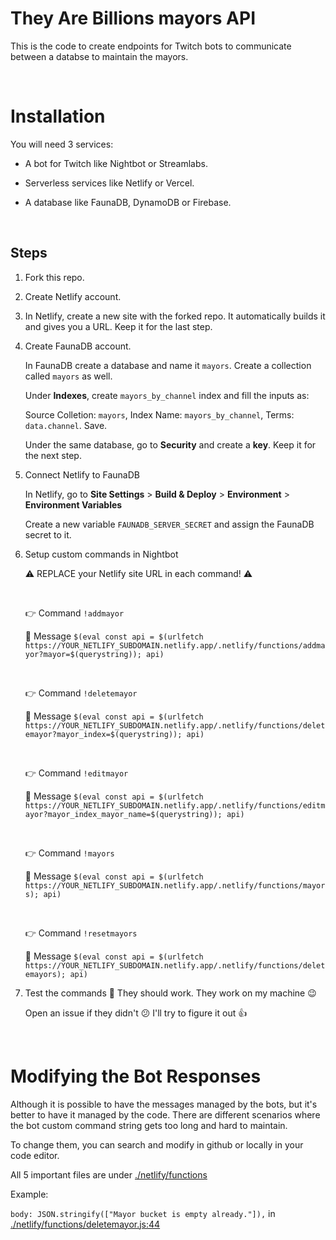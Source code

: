 # They Are Billions mayors API

This is the code to create endpoints for Twitch bots to communicate between a databse to maintain the mayors.

<br>

# Installation

You will need 3 services:

- A bot for Twitch like Nightbot or Streamlabs.

- Serverless services like Netlify or Vercel.

- A database like FaunaDB, DynamoDB or Firebase.

<br>

## Steps

1. Fork this repo.

2. Create Netlify account.

3. In Netlify, create a new site with the forked repo. It automatically builds it and gives you a URL. Keep it for the last step.

4. Create FaunaDB account.

   In FaunaDB create a database and name it `mayors`. Create a collection called `mayors` as well.

   Under **Indexes**, create `mayors_by_channel` index and fill the inputs as:

   Source Colletion: `mayors`, Index Name: `mayors_by_channel`, Terms: `data.channel`. Save.

   Under the same database, go to **Security** and create a **key**. Keep it for the next step.

5. Connect Netlify to FaunaDB

   In Netlify, go to **Site Settings** > **Build &amp; Deploy** > **Environment** > **Environment Variables**

   Create a new variable `FAUNADB_SERVER_SECRET` and assign the FaunaDB secret to it.

6. Setup custom commands in Nightbot

   ⚠ REPLACE your Netlify site URL in each command! ⚠

   <br>

   👉 Command `!addmayor`

   📝 Message `$(eval const api = $(urlfetch https://YOUR_NETLIFY_SUBDOMAIN.netlify.app/.netlify/functions/addmayor?mayor=$(querystring)); api)`

   <br>

   👉 Command `!deletemayor`

   📝 Message `$(eval const api = $(urlfetch https://YOUR_NETLIFY_SUBDOMAIN.netlify.app/.netlify/functions/deletemayor?mayor_index=$(querystring)); api)`

   <br>

   👉 Command `!editmayor`

   📝 Message `$(eval const api = $(urlfetch https://YOUR_NETLIFY_SUBDOMAIN.netlify.app/.netlify/functions/editmayor?mayor_index_mayor_name=$(querystring)); api)`

   <br>

   👉 Command `!mayors`

   📝 Message `$(eval const api = $(urlfetch https://YOUR_NETLIFY_SUBDOMAIN.netlify.app/.netlify/functions/mayors); api)`

   <br>

   👉 Command `!resetmayors`

   📝 Message `$(eval const api = $(urlfetch https://YOUR_NETLIFY_SUBDOMAIN.netlify.app/.netlify/functions/deletemayors); api)`

7. Test the commands 🎉 They should work. They work on my machine 😉

   Open an issue if they didn't 😕 I'll try to figure it out 👍

<br>

# Modifying the Bot Responses

Although it is possible to have the messages managed by the bots, but it's better to have it managed by the code. There are different scenarios where the bot custom command string gets too long and hard to maintain.

To change them, you can search and modify in github or locally in your code editor.

All 5 important files are under [./netlify/functions](./netlify/functions)

Example:

`body: JSON.stringify(["Mayor bucket is empty already."]),` in [./netlify/functions/deletemayor.js:44](netlify/functions/deletemayor.js#L44)
